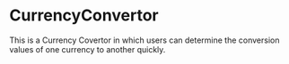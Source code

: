 # CurrencyConvertor
This is a Currency Covertor in which users can determine the conversion values of one currency to another quickly.
